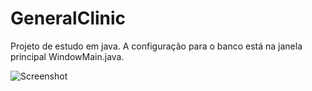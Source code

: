 # GeneralClinic
Projeto de estudo em java.
A configuração para o banco está na janela principal WindowMain.java. 

![Screenshot](https://i.imgur.com/EeKSv4M.png)
